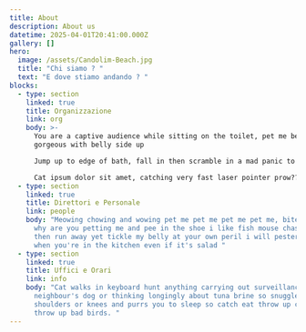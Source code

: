 ```yaml
---
title: About
description: About us
datetime: 2025-04-01T20:41:00.000Z
gallery: []
hero:
  image: /assets/Candolim-Beach.jpg
  title: "Chi siamo ? "
  text: "E dove stiamo andando ? "
blocks:
  - type: section
    linked: true
    title: Organizzazione
    link: org
    body: >-
      You are a captive audience while sitting on the toilet, pet me being
      gorgeous with belly side up

      Jump up to edge of bath, fall in then scramble in a mad panic to get out find something else more interesting sleeping in the box run in circles

      Cat ipsum dolor sit amet, catching very fast laser pointer prow?? ew dog you drink from the toilet, yum yum warm milk hotter pls, ouch too hot. Catch eat throw up catch eat throw up bad birds meow yet
  - type: section
    linked: true
    title: Direttori e Personale
    link: people
    body: "Meowing chowing and wowing pet me pet me pet me pet me, bite, scratch,
      why are you petting me and pee in the shoe i like fish mouse chase dog
      then run away yet tickle my belly at your own peril i will pester for food
      when you're in the kitchen even if it's salad "
  - type: section
    linked: true
    title: Uffici e Orari
    link: info
    body: "Cat walks in keyboard hunt anything carrying out surveillance on the
      neighbour's dog or thinking longingly about tuna brine so snuggles up to
      shoulders or knees and purrs you to sleep so catch eat throw up catch eat
      throw up bad birds. "
---
```

